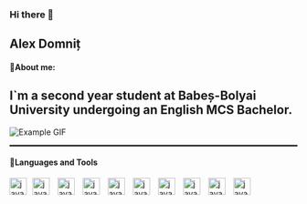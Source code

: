 ### Hi there 👋

<!--
**AlexD2003/AlexD2003** is a ✨ _special_ ✨ repository because its `README.md` (this file) appears on your GitHub profile.

Here are some ideas to get you started:

- 🔭 I’m currently working on ...
- 🌱 I’m currently learning ...
- 👯 I’m looking to collaborate on ...
- 🤔 I’m looking for help with ...
- 💬 Ask me about ...
- 📫 How to reach me: ...
- 😄 Pronouns: ...
- ⚡ Fun fact: ...
-->

## Alex Domniț
#### 💬About me:
I`m a second year student at Babeș-Bolyai University undergoing an English MCS Bachelor.
----------------------------------------------------------------------------------------
![Example GIF](https://images-wixmp-ed30a86b8c4ca887773594c2.wixmp.com/f/dc2795bb-0b37-47d9-a89c-3e2c770b9387/da0y27g-df087363-d69c-4adb-9bfe-5cb178e18783.gif?token=eyJ0eXAiOiJKV1QiLCJhbGciOiJIUzI1NiJ9.eyJzdWIiOiJ1cm46YXBwOjdlMGQxODg5ODIyNjQzNzNhNWYwZDQxNWVhMGQyNmUwIiwiaXNzIjoidXJuOmFwcDo3ZTBkMTg4OTgyMjY0MzczYTVmMGQ0MTVlYTBkMjZlMCIsIm9iaiI6W1t7InBhdGgiOiJcL2ZcL2RjMjc5NWJiLTBiMzctNDdkOS1hODljLTNlMmM3NzBiOTM4N1wvZGEweTI3Zy1kZjA4NzM2My1kNjljLTRhZGItOWJmZS01Y2IxNzhlMTg3ODMuZ2lmIn1dXSwiYXVkIjpbInVybjpzZXJ2aWNlOmZpbGUuZG93bmxvYWQiXX0.RZC5n3WYy9J7Zi_W3T_R_-uUeAqDJDaJJtxKyAu9JZo)
<hr style="height:3px;border:none;color:#333;background-color:#333;">

#### 🧰Languages and Tools
<img allign="left" alt="java" width="30px" style="padding-right:10px;" src="https://cdn.jsdelivr.net/gh/devicons/devicon/icons/java/java-original.svg" /><img allign="left" alt="java" width="30px" style="padding-right:10px;" src="https://cdn.jsdelivr.net/gh/devicons/devicon/icons/cplusplus/cplusplus-line.svg" />
<img allign="left" alt="java" width="30px" style="padding-right:10px;" src="https://cdn.jsdelivr.net/gh/devicons/devicon/icons/python/python-original.svg" />
<img allign="left" alt="java" width="30px" style="padding-right:10px;" src="https://cdn.jsdelivr.net/gh/devicons/devicon/icons/angularjs/angularjs-plain.svg" />
<img allign="left" alt="java" width="30px" style="padding-right:10px;" src="https://cdn.jsdelivr.net/gh/devicons/devicon/icons/csharp/csharp-line.svg" />
<img allign="left" alt="java" width="30px" style="padding-right:10px;" src="https://cdn.jsdelivr.net/gh/devicons/devicon/icons/mysql/mysql-original.svg" />
<img allign="left" alt="java" width="30px" style="padding-right:10px;" src="https://cdn.jsdelivr.net/gh/devicons/devicon/icons/typescript/typescript-original.svg" />
<img allign="left" alt="java" width="30px" style="padding-right:10px;" src="https://cdn.jsdelivr.net/gh/devicons/devicon/icons/c/c-original.svg" />
<img allign="left" alt="java" width="30px" style="padding-right:10px;" src="https://cdn.jsdelivr.net/gh/devicons/devicon/icons/html5/html5-plain.svg" />
<img allign="left" alt="java" width="30px" style="padding-right:10px;" src="https://cdn.jsdelivr.net/gh/devicons/devicon/icons/css3/css3-plain.svg" />
          
